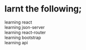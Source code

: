 # larnt the following;
  learning react\
  learning json-server\
  learning react-router\
  learning bootstrap\
  learning api

